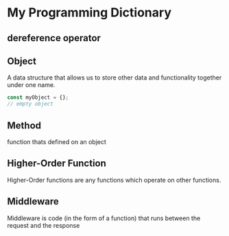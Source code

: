 # My Programming Dictionary

## dereference operator

## Object

A data structure that allows us to store other data and functionality together under one name.

```javascript
const myObject = {}; 
// empty object 
```


## Method

function thats defined on an object

## Higher-Order Function

Higher-Order functions are any functions which operate on other functions.

## Middleware

Middleware is code (in the form of a function) that runs between the request and the response